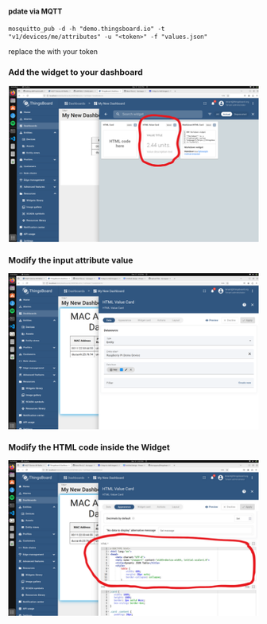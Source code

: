 #### pdate via MQTT  
```
mosquitto_pub -d -h "demo.thingsboard.io" -t "v1/devices/me/attributes" -u "<token>" -f "values.json" 
```
replace the <token> with your token
### Add the widget to your dashboard  
![Alt text](images/Widget.png)  
### Modify the input attribute value  
![Alt text](images/values.png)  
### Modify the HTML code inside the Widget
![Alt text](images/HTMLcode.png) 


